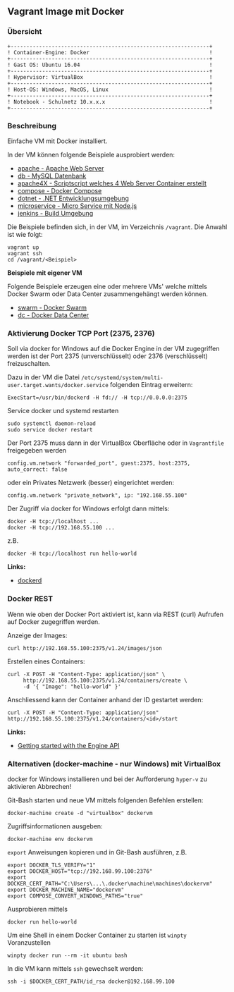 Vagrant Image mit Docker
------------------------

### Übersicht 

    +---------------------------------------------------------------+
    ! Container-Engine: Docker                                      !	
    +---------------------------------------------------------------+
    ! Gast OS: Ubuntu 16.04                                         !	
    +---------------------------------------------------------------+
    ! Hypervisor: VirtualBox                                        !	
    +---------------------------------------------------------------+
    ! Host-OS: Windows, MacOS, Linux                                !	
    +---------------------------------------------------------------+
    ! Notebook - Schulnetz 10.x.x.x                                 !                 
    +---------------------------------------------------------------+
	
### Beschreibung

Einfache VM mit Docker installiert.

In der VM können folgende Beispiele ausprobiert werden:

* [apache - Apache Web Server](apache/)
* [db - MySQL Datenbank](mysql/)
* [apache4X - Scriptscript welches 4 Web Server Container erstellt](apache4X/)
* [compose - Docker Compose](compose/)
* [dotnet - .NET Entwicklungsumgebung](dotnet/)
* [microservice - Micro Service mit Node.js](microservice/)
* [jenkins - Build Umgebung](jenkins/)

Die Beispiele befinden sich, in der VM, im Verzeichnis `/vagrant`. Die Anwahl ist wie folgt:

	vagrant up
	vagrant ssh
	cd /vagrant/<Beispiel>
	
**Beispiele mit eigener VM**

Folgende Beispiele erzeugen eine oder mehrere VMs' welche mittels Docker Swarm oder Data Center zusammengehängt werden können.

* [swarm - Docker Swarm](swarm/)
* [dc - Docker Data Center](dc/)


### Aktivierung Docker TCP Port (2375, 2376)

Soll via docker for Windows auf die Docker Engine in der VM zugegriffen werden ist der Port 2375 (unverschlüsselt) oder 2376 (verschlüsselt) freizuschalten.

Dazu in der VM die Datei `/etc/systemd/system/multi-user.target.wants/docker.service` folgenden Eintrag erweitern:

	ExecStart=/usr/bin/dockerd -H fd:// -H tcp://0.0.0.0:2375
	
Service docker und systemd restarten

    sudo systemctl daemon-reload
    sudo service docker restart

Der Port 2375 muss dann in der VirtualBox Oberfläche oder in `Vagrantfile` freigegeben werden

	config.vm.network "forwarded_port", guest:2375, host:2375, auto_correct: false
	
oder ein Privates Netzwerk (besser) eingerichtet werden:

    config.vm.network "private_network", ip: "192.168.55.100"	
	
Der Zugriff via docker for Windows erfolgt dann mittels:

	docker -H tcp://localhost ...
	docker -H tcp://192.168.55.100 ...
	
z.B.

	docker -H tcp://localhost run hello-world
	
**Links:**

* [dockerd](https://docs.docker.com/engine/reference/commandline/dockerd/#daemon-socket-option)

### Docker REST

Wenn wie oben der Docker Port aktiviert ist, kann via REST (curl) Aufrufen auf Docker zugegriffen werden.

Anzeige der Images:

	curl http://192.168.55.100:2375/v1.24/images/json 

Erstellen eines Containers:

	curl -X POST -H "Content-Type: application/json" \
	     http://192.168.55.100:2375/v1.24/containers/create \
	     -d '{ "Image": "hello-world" }'

Anschliessend kann der Container anhand der ID gestartet werden:

    curl -X POST -H "Content-Type: application/json" http://192.168.55.100:2375/v1.24/containers/<id>/start

**Links:**

* [Getting started with the Engine API](https://docs.docker.com/engine/api/getting-started/)

### Alternativen (docker-machine - nur Windows) mit VirtualBox

docker for Windows installieren und bei der Aufforderung `hyper-v` zu aktivieren Abbrechen!

Git-Bash starten und neue VM mittels folgenden Befehlen erstellen:

	docker-machine create -d "virtualbox" dockervm
	
Zugriffsinformationen ausgeben:	
	
	docker-machine env dockervm
	
`export` Anweisungen kopieren und in Git-Bash ausführen, z.B. 

    export DOCKER_TLS_VERIFY="1"
    export DOCKER_HOST="tcp://192.168.99.100:2376"
    export DOCKER_CERT_PATH="C:\Users\...\.docker\machine\machines\dockervm"
    export DOCKER_MACHINE_NAME="dockervm"
    export COMPOSE_CONVERT_WINDOWS_PATHS="true"

Ausprobieren mittels

	docker run hello-world
	
Um eine Shell in einem Docker Container zu starten ist `winpty` Voranzustellen

	winpty docker run --rm -it ubuntu bash
	
In die VM kann mittels `ssh` gewechselt werden:

	ssh -i $DOCKER_CERT_PATH/id_rsa docker@192.168.99.100

